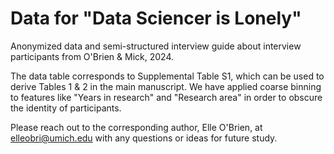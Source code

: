 # Data for "Data Sciencer is Lonely"
Anonymized data and semi-structured interview guide about interview participants from O'Brien & Mick, 2024.

The data table corresponds to Supplemental Table S1, which can be used to derive Tables 1 & 2 in the main manuscript.
We have applied coarse binning to features like "Years in research" and "Research area" in order to obscure the identity of participants. 

Please reach out to the corresponding author, Elle O'Brien, at elleobri@umich.edu with any questions or ideas for future study. 
